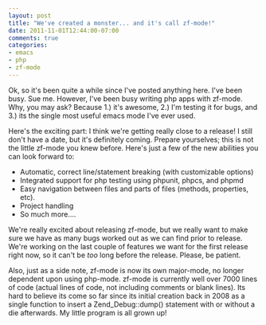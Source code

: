 ```yaml
---
layout: post
title: "We've created a monster... and it's call zf-mode!"
date: 2011-11-01T12:44:00-07:00
comments: true
categories:
- emacs
- php
- zf-mode
---
```

Ok, so it's been quite a while since I've posted anything here. I've been busy. Sue me. However, I've been busy writing php apps with zf-mode. Why, you may ask? Because 1.) it's awesome, 2.) I'm testing it for bugs, and 3.) its the single most useful emacs mode I've ever used.
<!--more-->
Here's the exciting part: I think we're getting really close to a release! I still don't have a date, but it's definitely coming. Prepare yourselves; this is not the little zf-mode you knew before. Here's just a few of the new abilities you can look forward to:

*  Automatic, correct line/statement breaking (with customizable options)
*  Integrated support for php testing using phpunit, phpcs, and phpmd
*  Easy navigation between files and parts of files (methods, properties, etc).
*  Project handling
*  So much more....

We're really excited about releasing zf-mode, but we really want to make sure we have as many bugs worked out as we can find prior to release. We're working on the last couple of features we want for the first release right now, so it can't be *too* long before the release. Please, be patient.

Also, just as a side note, zf-mode is now its own major-mode, no longer dependent upon using php-mode. zf-mode is currently well over 7000 lines of code (actual lines of code, not including comments or blank lines). Its hard to believe its come so far since its initial creation back in 2008 as a single function to insert a Zend_Debug::dump() statement with or without a die afterwards. My little program is all grown up!
